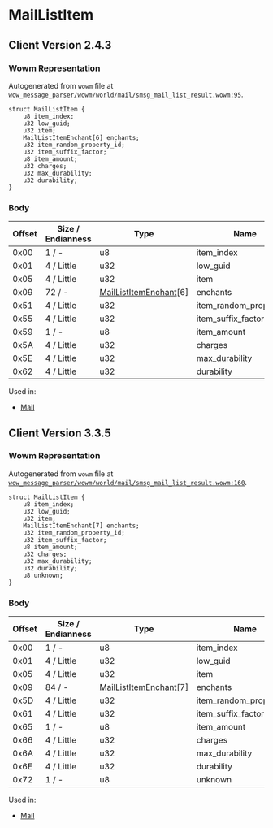 # MailListItem

## Client Version 2.4.3

### Wowm Representation

Autogenerated from `wowm` file at [`wow_message_parser/wowm/world/mail/smsg_mail_list_result.wowm:95`](https://github.com/gtker/wow_messages/tree/main/wow_message_parser/wowm/world/mail/smsg_mail_list_result.wowm#L95).
```rust,ignore
struct MailListItem {
    u8 item_index;
    u32 low_guid;
    u32 item;
    MailListItemEnchant[6] enchants;
    u32 item_random_property_id;
    u32 item_suffix_factor;
    u8 item_amount;
    u32 charges;
    u32 max_durability;
    u32 durability;
}
```
### Body

| Offset | Size / Endianness | Type | Name | Comment |
| ------ | ----------------- | ---- | ---- | ------- |
| 0x00 | 1 / - | u8 | item_index |  |
| 0x01 | 4 / Little | u32 | low_guid |  |
| 0x05 | 4 / Little | u32 | item |  |
| 0x09 | 72 / - | [MailListItemEnchant](maillistitemenchant.md)[6] | enchants |  |
| 0x51 | 4 / Little | u32 | item_random_property_id |  |
| 0x55 | 4 / Little | u32 | item_suffix_factor |  |
| 0x59 | 1 / - | u8 | item_amount |  |
| 0x5A | 4 / Little | u32 | charges |  |
| 0x5E | 4 / Little | u32 | max_durability |  |
| 0x62 | 4 / Little | u32 | durability |  |


Used in:
* [Mail](mail.md)

## Client Version 3.3.5

### Wowm Representation

Autogenerated from `wowm` file at [`wow_message_parser/wowm/world/mail/smsg_mail_list_result.wowm:160`](https://github.com/gtker/wow_messages/tree/main/wow_message_parser/wowm/world/mail/smsg_mail_list_result.wowm#L160).
```rust,ignore
struct MailListItem {
    u8 item_index;
    u32 low_guid;
    u32 item;
    MailListItemEnchant[7] enchants;
    u32 item_random_property_id;
    u32 item_suffix_factor;
    u8 item_amount;
    u32 charges;
    u32 max_durability;
    u32 durability;
    u8 unknown;
}
```
### Body

| Offset | Size / Endianness | Type | Name | Comment |
| ------ | ----------------- | ---- | ---- | ------- |
| 0x00 | 1 / - | u8 | item_index |  |
| 0x01 | 4 / Little | u32 | low_guid |  |
| 0x05 | 4 / Little | u32 | item |  |
| 0x09 | 84 / - | [MailListItemEnchant](maillistitemenchant.md)[7] | enchants |  |
| 0x5D | 4 / Little | u32 | item_random_property_id |  |
| 0x61 | 4 / Little | u32 | item_suffix_factor |  |
| 0x65 | 1 / - | u8 | item_amount |  |
| 0x66 | 4 / Little | u32 | charges |  |
| 0x6A | 4 / Little | u32 | max_durability |  |
| 0x6E | 4 / Little | u32 | durability |  |
| 0x72 | 1 / - | u8 | unknown |  |


Used in:
* [Mail](mail.md)

